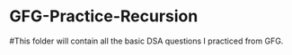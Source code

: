 # GFG-Practice-Recursion


#This folder will contain all the basic DSA questions I practiced from GFG.
